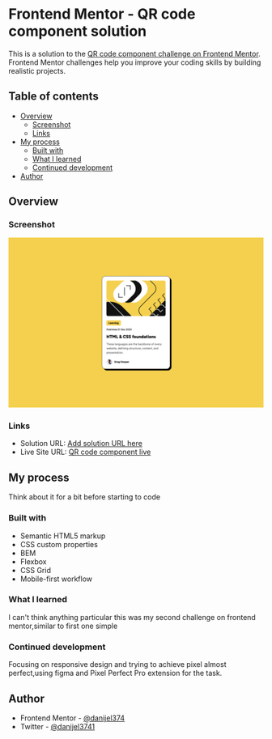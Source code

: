 # Frontend Mentor - QR code component solution

This is a solution to the [QR code component challenge on Frontend Mentor](https://www.frontendmentor.io/challenges/blog-preview-card-ckPaj01IcS). Frontend Mentor challenges help you improve your coding skills by building realistic projects.

## Table of contents

- [Overview](#overview)
  - [Screenshot](#screenshot)
  - [Links](#links)
- [My process](#my-process)
  - [Built with](#built-with)
  - [What I learned](#what-i-learned)
  - [Continued development](#continued-development)
- [Author](#author)

## Overview

### Screenshot

![screenshot of the project](./screenshot.png)

### Links

- Solution URL: [Add solution URL here](https://www.frontendmentor.io/solutions/pixel-almost-perfect-blog-preview-card-bP5EjW7n-T)
- Live Site URL: [QR code component live](https://danijel374.github.io/fem-blog-preview-card/)

## My process

Think about it for a bit before starting to code

### Built with

- Semantic HTML5 markup
- CSS custom properties
- BEM
- Flexbox
- CSS Grid
- Mobile-first workflow

### What I learned

I can't think anything particular this was my second challenge on frontend mentor,similar to first one simple

### Continued development

Focusing on responsive design and trying to achieve pixel almost perfect,using figma and Pixel Perfect Pro extension for the task.

## Author

- Frontend Mentor - [@danijel374](https://www.frontendmentor.io/profile/danijel374)
- Twitter - [@danijel3741](https://www.twitter.com/danijel3741)
